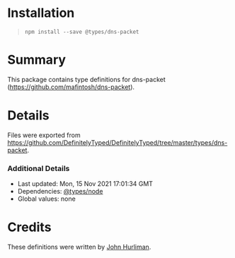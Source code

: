 # Installation
> `npm install --save @types/dns-packet`

# Summary
This package contains type definitions for dns-packet (https://github.com/mafintosh/dns-packet).

# Details
Files were exported from https://github.com/DefinitelyTyped/DefinitelyTyped/tree/master/types/dns-packet.

### Additional Details
 * Last updated: Mon, 15 Nov 2021 17:01:34 GMT
 * Dependencies: [@types/node](https://npmjs.com/package/@types/node)
 * Global values: none

# Credits
These definitions were written by [John Hurliman](https://github.com/jhurliman).
